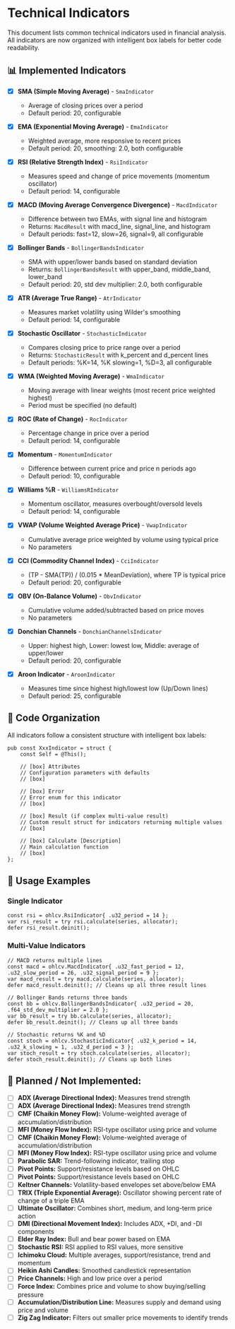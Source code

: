 # Technical Indicators

This document lists common technical indicators used in financial analysis. All indicators are now organized with intelligent box labels for better code readability.

## 📊 Implemented Indicators

*   [x] **SMA (Simple Moving Average)** - `SmaIndicator`
    - Average of closing prices over a period
    - Default period: 20, configurable

*   [x] **EMA (Exponential Moving Average)** - `EmaIndicator`  
    - Weighted average, more responsive to recent prices
    - Default period: 20, smoothing: 2.0, both configurable

*   [x] **RSI (Relative Strength Index)** - `RsiIndicator`
    - Measures speed and change of price movements (momentum oscillator)
    - Default period: 14, configurable

*   [x] **MACD (Moving Average Convergence Divergence)** - `MacdIndicator`
    - Difference between two EMAs, with signal line and histogram
    - Returns: `MacdResult` with macd_line, signal_line, and histogram
    - Default periods: fast=12, slow=26, signal=9, all configurable

*   [x] **Bollinger Bands** - `BollingerBandsIndicator`
    - SMA with upper/lower bands based on standard deviation
    - Returns: `BollingerBandsResult` with upper_band, middle_band, lower_band
    - Default period: 20, std dev multiplier: 2.0, both configurable

*   [x] **ATR (Average True Range)** - `AtrIndicator`
    - Measures market volatility using Wilder's smoothing
    - Default period: 14, configurable

*   [x] **Stochastic Oscillator** - `StochasticIndicator`
    - Compares closing price to price range over a period
    - Returns: `StochasticResult` with k_percent and d_percent lines
    - Default periods: %K=14, %K slowing=1, %D=3, all configurable

*   [x] **WMA (Weighted Moving Average)** - `WmaIndicator`
    - Moving average with linear weights (most recent price weighted highest)
    - Period must be specified (no default)

*   [x] **ROC (Rate of Change)** - `RocIndicator`
    - Percentage change in price over a period
    - Default period: 14, configurable

*   [x] **Momentum** - `MomentumIndicator`
    - Difference between current price and price n periods ago
    - Default period: 10, configurable

*   [x] **Williams %R** - `WilliamsRIndicator`
    - Momentum oscillator, measures overbought/oversold levels
    - Default period: 14, configurable

*   [x] **VWAP (Volume Weighted Average Price)** - `VwapIndicator`
    - Cumulative average price weighted by volume using typical price
    - No parameters

*   [x] **CCI (Commodity Channel Index)** - `CciIndicator`
    - (TP - SMA(TP)) / (0.015 * MeanDeviation), where TP is typical price
    - Default period: 20, configurable

*   [x] **OBV (On-Balance Volume)** - `ObvIndicator`
    - Cumulative volume added/subtracted based on price moves
    - No parameters

*   [x] **Donchian Channels** - `DonchianChannelsIndicator`
    - Upper: highest high, Lower: lowest low, Middle: average of upper/lower
    - Default period: 20, configurable

*   [x] **Aroon Indicator** - `AroonIndicator`
    - Measures time since highest high/lowest low (Up/Down lines)
    - Default period: 25, configurable

## 🔮 Code Organization

All indicators follow a consistent structure with intelligent box labels:

```zig
pub const XxxIndicator = struct {
    const Self = @This();

    // [box] Attributes
    // Configuration parameters with defaults
    // [box]

    // [box] Error  
    // Error enum for this indicator
    // [box]

    // [box] Result (if complex multi-value result)
    // Custom result struct for indicators returning multiple values
    // [box]

    // [box] Calculate [Description]
    // Main calculation function
    // [box]
};
```

## 🚀 Usage Examples

### Single Indicator
```zig
const rsi = ohlcv.RsiIndicator{ .u32_period = 14 };
var rsi_result = try rsi.calculate(series, allocator);
defer rsi_result.deinit();
```

### Multi-Value Indicators
```zig
// MACD returns multiple lines
const macd = ohlcv.MacdIndicator{ .u32_fast_period = 12, .u32_slow_period = 26, .u32_signal_period = 9 };
var macd_result = try macd.calculate(series, allocator);
defer macd_result.deinit(); // Cleans up all three result lines

// Bollinger Bands returns three bands
const bb = ohlcv.BollingerBandsIndicator{ .u32_period = 20, .f64_std_dev_multiplier = 2.0 };
var bb_result = try bb.calculate(series, allocator);
defer bb_result.deinit(); // Cleans up all three bands

// Stochastic returns %K and %D
const stoch = ohlcv.StochasticIndicator{ .u32_k_period = 14, .u32_k_slowing = 1, .u32_d_period = 3 };
var stoch_result = try stoch.calculate(series, allocator);
defer stoch_result.deinit(); // Cleans up both lines
```

## 🔧 Planned / Not Implemented:

*   [ ] **ADX (Average Directional Index):** Measures trend strength
*   [ ] **ADX (Average Directional Index):** Measures trend strength
*   [ ] **CMF (Chaikin Money Flow):** Volume-weighted average of accumulation/distribution
*   [ ] **MFI (Money Flow Index):** RSI-type oscillator using price and volume
*   [ ] **CMF (Chaikin Money Flow):** Volume-weighted average of accumulation/distribution
*   [ ] **MFI (Money Flow Index):** RSI-type oscillator using price and volume
*   [ ] **Parabolic SAR:** Trend-following indicator, trailing stop
*   [ ] **Pivot Points:** Support/resistance levels based on OHLC
*   [ ] **Pivot Points:** Support/resistance levels based on OHLC
*   [ ] **Keltner Channels:** Volatility-based envelopes set above/below EMA
*   [ ] **TRIX (Triple Exponential Average):** Oscillator showing percent rate of change of a triple EMA
*   [ ] **Ultimate Oscillator:** Combines short, medium, and long-term price action
*   [ ] **DMI (Directional Movement Index):** Includes ADX, +DI, and -DI components
*   [ ] **Elder Ray Index:** Bull and bear power based on EMA
*   [ ] **Stochastic RSI:** RSI applied to RSI values, more sensitive
*   [ ] **Ichimoku Cloud:** Multiple averages, support/resistance, trend and momentum
*   [ ] **Heikin Ashi Candles:** Smoothed candlestick representation
*   [ ] **Price Channels:** High and low price over a period
*   [ ] **Force Index:** Combines price and volume to show buying/selling pressure
*   [ ] **Accumulation/Distribution Line:** Measures supply and demand using price and volume
*   [ ] **Zig Zag Indicator:** Filters out smaller price movements to identify trends